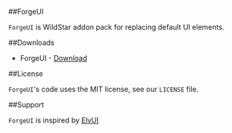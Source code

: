 ##ForgeUI

`ForgeUI` is WildStar addon pack for replacing default UI elements.

##Downloads

* ForgeUI - [Download](https://github.com/adamjedlicka/ForgeUI/releases)

##License

`ForgeUI`'s code uses the MIT license, see our `LICENSE` file.

##Support

`ForgeUI` is inspired by [ElvUI](http://www.tukui.org/dl.php)
